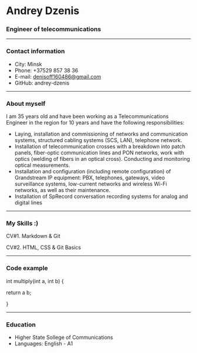 # Andrey Dzenis

### Engineer of telecommunications
---
### Contact information

* City: Minsk
* Phone: +37529 857 38 36
* E-mail: denisoff160486@gmail.com
* GitHub: andrey-dzenis
---
### About myself

I am 35 years old and have been working as a Telecommunications Engineer in the region for 10 years and have the following responsibilities:
- Laying, installation and commissioning of networks and communication systems, structured cabling systems (SCS, LAN), telephone network.
- Installation of telecommunication crosses with a breakdown into patch panels, fiber-optic communication lines and PON networks, work with optics (welding of fibers in an optical cross). Conducting and monitoring optical measurements.
- Installation and configuration (including remote configuration) of Grandstream IP equipment: PBX, telephones, gateways, video surveillance systems, low-current networks and wireless Wi-Fi networks, as well as their maintenance.
- Installation of SpRecord conversation recording systems for analog and digital lines
---
### My Skills :)

CV#1. Markdown & Git 

CV#2. HTML, CSS & Git Basics

---
### Code example
int multiply(int a, int b) {

  return a b;
  
}

---
### Education
* Higher State Sollege of Communications
* Languages: English - A1


